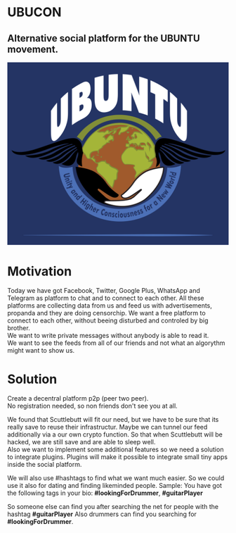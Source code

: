 # UBUCON
## Alternative social platform for the UBUNTU movement.
![UBUNTU](../images/ubuntu_banner.svg "UBUNTU")

# Motivation
Today we have got Facebook, Twitter, Google Plus, WhatsApp and Telegram as platform to chat and to connect to each other.
All these platforms are collecting data from us and feed us with advertisements, propanda and they are doing censorchip.
We want a free platform to connect to each other, without beeing disturbed and controled by big brother.  
We want to write private messages without anybody is able to read it.  
We want to see the feeds from all of our friends and not what an algorythm might want to show us.

# Solution
Create a decentral platform p2p (peer two peer).  
No registration needed, so non friends don't see you at all.

We found that Scuttlebutt will fit our need, but we have to be sure that its really save to reuse their infrastructur. Maybe we can tunnel our feed additionally via a our own crypto function. So that when Scuttlebutt will be hacked, we are still save and are able to sleep well.  
Also we want to implement some additional features so we need a solution to integrate plugins.
Plugins will make it possible to integrate small tiny apps inside the social platform.

We will also use #hashtags to find what we want much easier. So we could use it also for dating and finding likeminded people.
Sample: You have got the following tags in your bio: **#lookingForDrummer**, **#guitarPlayer**

So someone else can find you after searching the net for people with the hashtag **#guitarPlayer**
Also drummers can find you searching for **#lookingForDrummer**.